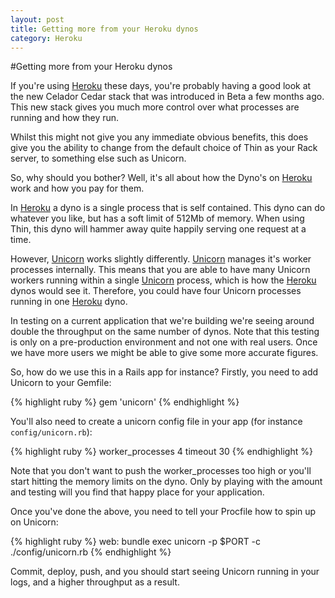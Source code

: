 ```yaml
---
layout: post
title: Getting more from your Heroku dynos
category: Heroku
---
```


#Getting more from your Heroku dynos

If you're using [Heroku][] these days, you're probably having a good look at the new Celador Cedar stack that was introduced in Beta a few months ago.  This new stack gives you much more control over what processes are running and how they run.

Whilst this might not give you any immediate obvious benefits, this does give you the ability to change from the default choice of Thin as your Rack server, to something else such as Unicorn.

So, why should you bother?  Well, it's all about how the Dyno's on [Heroku][] work and how you pay for them.

In [Heroku][] a dyno is a single process that is self contained.  This dyno can do whatever you like, but has a soft limit of 512Mb of memory.  When using Thin, this dyno will hammer away quite happily serving one request at a time.

However, [Unicorn][] works slightly differently.  [Unicorn][] manages it's worker processes internally.  This means that you are able to have many Unicorn workers running within a single [Unicorn][] process, which is how the [Heroku][] dynos would see it.  Therefore, you could have four Unicorn processes running in one [Heroku][] dyno.

In testing on a current application that we're building we're seeing around double the throughput on the same number of dynos.  Note that this testing is only on a pre-production environment and not one with real users.  Once we have more users we might be able to give some more accurate figures.

So, how do we use this in a Rails app for instance?  Firstly, you need to add Unicorn to your Gemfile:

{% highlight ruby %}
gem 'unicorn'
{% endhighlight %}

You'll also need to create a unicorn config file in your app (for instance `config/unicorn.rb`):

{% highlight ruby %}
worker_processes 4
timeout 30
{% endhighlight %}

Note that you don't want to push the worker_processes too high or you'll start hitting the memory limits on the dyno.  Only by playing with the amount and testing will you find that happy place for your application.

Once you've done the above, you need to tell your Procfile how to spin up on Unicorn:

{% highlight ruby %}
web: bundle exec unicorn -p $PORT -c ./config/unicorn.rb
{% endhighlight %}

Commit, deploy, push, and you should start seeing Unicorn running in your logs, and a higher throughput as a result.

[Heroku]: http://www.heroku.com
[Unicorn]: http://unicorn.bogomips.org/